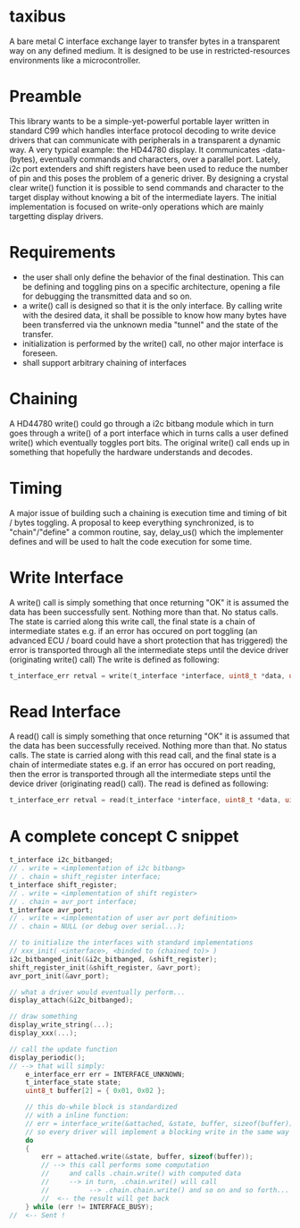 # taxibus
A bare metal C interface exchange layer to transfer bytes in a transparent way on any defined medium. It is designed to be use in restricted-resources environments like a microcontroller.

# Preamble

This library wants to be a simple-yet-powerful portable layer written in standard C99 which handles interface protocol decoding to write device drivers that can communicate with peripherals in a transparent a dynamic way.
A very typical example: the HD44780 display. It communicates -data- (bytes), eventually commands and characters, over a parallel port. Lately, i2c port extenders and shift registers have been used to reduce the number of pin and this poses the problem of a generic driver.
By designing a crystal clear write() function it is possible to send commands and character to the target display without knowing a bit of the intermediate layers.
The initial implementation is focused on write-only operations which are mainly targetting display drivers.

# Requirements

- the user shall only define the behavior of the final destination. This can be defining and toggling pins on a specific architecture, opening a file for debugging the transmitted data and so on.
- a write() call is designed so that it is the only interface. By calling write with the desired data, it shall be possible to know how many bytes have been transferred via the unknown media "tunnel" and the state of the transfer.
- initialization is performed by the write() call, no other major interface is foreseen. 
- shall support arbitrary chaining of interfaces

# Chaining

A HD44780 write() could go through a i2c bitbang module which in turn goes through a write() of a port interface which in turns calls a user defined write() which eventually toggles port bits.
The original write() call ends up in something that hopefully the hardware understands and decodes.

# Timing

A major issue of building such a chaining is execution time and timing of bit / bytes toggling. A proposal to keep everything synchronized, is to "chain"/"define" a common routine, say, delay_us() which the implementer defines and will be used to halt the code execution for some time.

# Write Interface

A write() call is simply something that once returning "OK" it is assumed the data has been successfully sent. Nothing more than that. No status calls. The state is carried along this write call, the final state is a chain of intermediate states e.g. if an error has occured on port toggling (an advanced ECU / board could have a short protection that has triggered) the error is transported through all the intermediate steps until the device driver (originating write() call)
The write is defined as following:
```c
t_interface_err retval = write(t_interface *interface, uint8_t *data, uint8_t len);
```

# Read Interface

A read() call is simply something that once returning "OK" it is assumed that the data has been successfully received. Nothing more than that. No status calls. The state is carried along with this read call, and the final state is a chain of intermediate states e.g. if an error has occured on port reading, then the error is transported through all the intermediate steps until the device driver (originating read() call).
The read is defined as following:
```c
t_interface_err retval = read(t_interface *interface, uint8_t *data, uint8_t len);
```
# A complete concept C snippet
```c
t_interface i2c_bitbanged;
// . write = <implementation of i2c bitbang>
// . chain = shift_register interface;
t_interface shift_register;
// . write = <implementation of shift register>
// . chain = avr_port interface;
t_interface avr_port;
// . write = <implementation of user avr port definition>
// . chain = NULL (or debug over serial...);

// to initialize the interfaces with standard implementations
// xxx_init( <interface>, <binded to (chained to)> )
i2c_bitbanged_init(&i2c_bitbanged, &shift_register);
shift_register_init(&shift_register, &avr_port);
avr_port_init(&avr_port);

// what a driver would eventually perform...
display_attach(&i2c_bitbanged);

// draw something
display_write_string(...);
display_xxx(...);

// call the update function
display_periodic();
// --> that will simply:
    e_interface_err err = INTERFACE_UNKNOWN;
    t_interface_state state;
    uint8_t buffer[2] = { 0x01, 0x02 };

    // this do-while block is standardized
    // with a inline function:
    // err = interface_write(&attached, &state, buffer, sizeof(buffer));
    // so every driver will implement a blocking write in the same way
    do
    {
        err = attached.write(&state, buffer, sizeof(buffer));
        // --> this call performs some computation
        //     and calls .chain.write() with computed data
        //     --> in turn, .chain.write() will call
        //          --> .chain.chain.write() and so on and so forth...
        //  <-- the result will get back
    } while (err != INTERFACE_BUSY);
//  <-- Sent !
```
